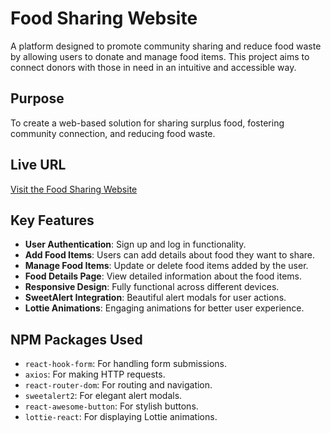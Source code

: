 # Food Sharing Website

A platform designed to promote community sharing and reduce food waste by allowing users to donate and manage food items. This project aims to connect donors with those in need in an intuitive and accessible way.

## Purpose
To create a web-based solution for sharing surplus food, fostering community connection, and reducing food waste.

## Live URL
[Visit the Food Sharing Website](https://shareplate-72dea.web.app)

## Key Features
- **User Authentication**: Sign up and log in functionality.
- **Add Food Items**: Users can add details about food they want to share.
- **Manage Food Items**: Update or delete food items added by the user.
- **Food Details Page**: View detailed information about the food items.
- **Responsive Design**: Fully functional across different devices.
- **SweetAlert Integration**: Beautiful alert modals for user actions.
- **Lottie Animations**: Engaging animations for better user experience.

## NPM Packages Used
- `react-hook-form`: For handling form submissions.
- `axios`: For making HTTP requests.
- `react-router-dom`: For routing and navigation.
- `sweetalert2`: For elegant alert modals.
- `react-awesome-button`: For stylish buttons.
- `lottie-react`: For displaying Lottie animations.


